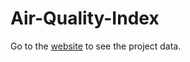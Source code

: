 # Air-Quality-Index

Go to the [website](https://en.tutiempo.net/climate/01-2013/ws-426470.html) to see the project data.